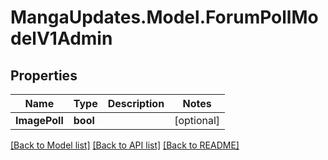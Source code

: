 # MangaUpdates.Model.ForumPollModelV1Admin

## Properties

Name | Type | Description | Notes
------------ | ------------- | ------------- | -------------
**ImagePoll** | **bool** |  | [optional] 

[[Back to Model list]](../README.md#documentation-for-models) [[Back to API list]](../README.md#documentation-for-api-endpoints) [[Back to README]](../README.md)


